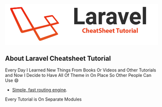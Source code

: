 <p align="center">

![Laravel CheatSheet Tutorial](laravel.png)

</p>

## About Laravel Cheatsheet Tutorial

Every Day I Learned New Things From Books Or Videos and Other 
Tutorials and Now I Decide to Have All Of Theme in On Place So Other
 People Can Use :smile:

- [Simple, fast routing engine](https://laravel.com/docs/routing).


Every Tutorial is On Separate Modules

